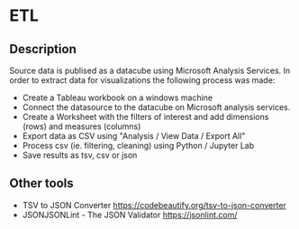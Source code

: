 # ETL 

## Description

Source data is publised as a datacube using Microsoft Analysis Services.
In order to extract data for visualizations the following process was made:
    
* Create a Tableau workbook on a windows machine
* Connect the datasource to the datacube on Microsoft analysis services.
* Create a Worksheet with the filters of interest and add dimensions (rows) and measures (columns)
* Export data as CSV using "Analysis / View Data / Export All"
* Process csv (ie. filtering, cleaning) using Python / Jupyter Lab 
* Save results as tsv, csv or json


## Other tools  

* TSV to JSON Converter https://codebeautify.org/tsv-to-json-converter
* JSONJSONLint - The JSON Validator https://jsonlint.com/